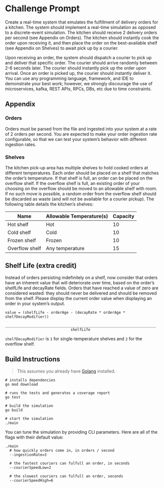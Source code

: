 # Challenge Prompt
Create a real-time system that emulates the fulfillment of delivery orders for a
kitchen. The system should implement a real-time simulation as opposed to a
discrete-event simulation. The kitchen should receive 2 delivery orders per
second (see Appendix on Orders). The kitchen should instantly cook the order upon
receiving it, and then place the order on the best-available shelf
(see Appendix on Shelves) to await pick up by a courier.

Upon receiving an order, the system should dispatch a courier to pick up and
deliver that specific order. The courier should arrive randomly between 2-6
seconds later. The courier should instantly pick up the order upon arrival. Once
an order is picked up, the courier should instantly deliver it. You can use any
programming language, framework, and IDE to demonstrate your best work; however,
we strongly discourage the use of microservices, kafka, REST APIs, RPCs, DBs,
etc due to time constraints.

## Appendix

### Orders

Orders must be parsed from the file and ingested into your system at a rate of 2
orders per second. You are expected to make your order ingestion rate configurable,
so that we can test your system’s behavior with different ingestion rates.

### Shelves

The kitchen pick-up area has multiple shelves to hold cooked orders at different
temperatures. Each order should be placed on a shelf that matches the order’s
temperature. If that shelf is full, an order can be placed on the overflow shelf.
If the overflow shelf is full, an existing order of your choosing on the
overflow should be moved to an allowable shelf with room. If no such move is
possible, a random order from the overflow shelf should be discarded as waste
(and will not be available for a courier pickup). The following table details
the kitchen’s shelves:

| Name | Allowable Temperature(s) | Capacity
| -- | -- | -- |
|Hot shelf | Hot | 10
|Cold shelf | Cold | 10
|Frozen shelf | Frozen | 10
|Overflow shelf | Any temperature | 15

## Shelf Life (extra credit)

Instead of orders persisting indefinitely on a shelf, now consider that orders
have an inherent value that will deteriorate over time, based on the order’s
shelfLife and decayRate fields. Orders that have reached a value of zero are
considered wasted: they should never be delivered and should be removed from
the shelf. Please display the current order value when displaying an order in
your system’s output.

```
value = (shelfLife - orderAge - (decayRate * orderAge * shelfDecayModifier))
       _____________________________________________________________________
                              shelfLife
```

`shelfDecayModifier` is `1` for single-temperature shelves and `2` for the overflow shelf.

##  Build Instructions

> This assumes you already have [Golang](https://go.dev/learn/) installed.

```shell
# installs dependencies
go mod download

# runs the tests and generates a coverage report
go test

# build the simulation
go build

# start the simulation
./main
```

You can tune the simulation by providing CLI parameters. Here are all of the
flags with their default value:

```shell
./main
  # how quickly orders come in, in orders / second
  --ingestionRate=3
  
  # the fastest couriers can fulfull an order, in seconds
  --courierSpeedLow=2
  
  # the slowest couriers can fulfull an order, seconds
  --courierSpeedHigh=6
```
